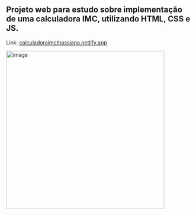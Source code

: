 ## Projeto web para estudo sobre implementação de uma calculadora IMC, utilizando HTML, CSS e JS.
Link: [calculadoraimcthassiana.netlify.app](https://calculadoraimcthassiana.netlify.app/)

<img width="427" alt="image" src="https://github.com/ThassiAmorim/CalculadoraIMC/assets/62359485/93d05ef2-14b3-44f3-9f01-9058b227014d">
